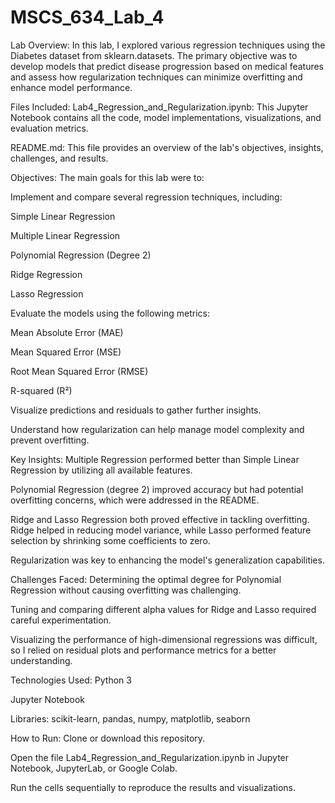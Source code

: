 # MSCS_634_Lab_4

Lab Overview:
In this lab, I explored various regression techniques using the Diabetes dataset from sklearn.datasets. The primary objective was to develop models that predict disease progression based on medical features and assess how regularization techniques can minimize overfitting and enhance model performance.

Files Included:
Lab4_Regression_and_Regularization.ipynb: This Jupyter Notebook contains all the code, model implementations, visualizations, and evaluation metrics.

README.md: This file provides an overview of the lab's objectives, insights, challenges, and results.

Objectives:
The main goals for this lab were to:

Implement and compare several regression techniques, including:

Simple Linear Regression

Multiple Linear Regression

Polynomial Regression (Degree 2)

Ridge Regression

Lasso Regression

Evaluate the models using the following metrics:

Mean Absolute Error (MAE)

Mean Squared Error (MSE)

Root Mean Squared Error (RMSE)

R-squared (R²)

Visualize predictions and residuals to gather further insights.

Understand how regularization can help manage model complexity and prevent overfitting.

Key Insights:
Multiple Regression performed better than Simple Linear Regression by utilizing all available features.

Polynomial Regression (degree 2) improved accuracy but had potential overfitting concerns, which were addressed in the README.

Ridge and Lasso Regression both proved effective in tackling overfitting. Ridge helped in reducing model variance, while Lasso performed feature selection by shrinking some coefficients to zero.

Regularization was key to enhancing the model's generalization capabilities.

Challenges Faced:
Determining the optimal degree for Polynomial Regression without causing overfitting was challenging.

Tuning and comparing different alpha values for Ridge and Lasso required careful experimentation.

Visualizing the performance of high-dimensional regressions was difficult, so I relied on residual plots and performance metrics for a better understanding.

Technologies Used:
Python 3

Jupyter Notebook

Libraries: scikit-learn, pandas, numpy, matplotlib, seaborn

How to Run:
Clone or download this repository.

Open the file Lab4_Regression_and_Regularization.ipynb in Jupyter Notebook, JupyterLab, or Google Colab.

Run the cells sequentially to reproduce the results and visualizations.
